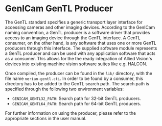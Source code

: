 GenICam GenTL Producer
======================

The GenTL standard specifies a generic transport layer interface for
accessing cameras and other imaging devices. According to the GenICam
naming convention, a GenTL producer is a software driver that provides
access to an imaging device through the GenTL interface. A GenTL
consumer, on the other hand, is any software that uses one or more
GenTL producers through this interface. The supplied software module
represents a GenTL producer and can be used with any application
software that acts as a consumer. This allows for the the ready
integration of Allied Vision's devices into existing machine vision software
suites like e.g. HALCON.

Once compiled, the producer can be found in the `lib/` directory, with
the file name `nerian-gentl.cti`. In order to be found by a consumer,
this directory has to be added to the GenTL search path. The search path
is specified through the following two environment variables:

* `GENICAM_GENTL32_PATH`: Search path for 32-bit GenTL producers.
* `GENICAM_GENTL64_PATH`: Search path for 64-bit GenTL producers.

For further information on using the producer, please refer to the
appropriate sections in the user manual.

